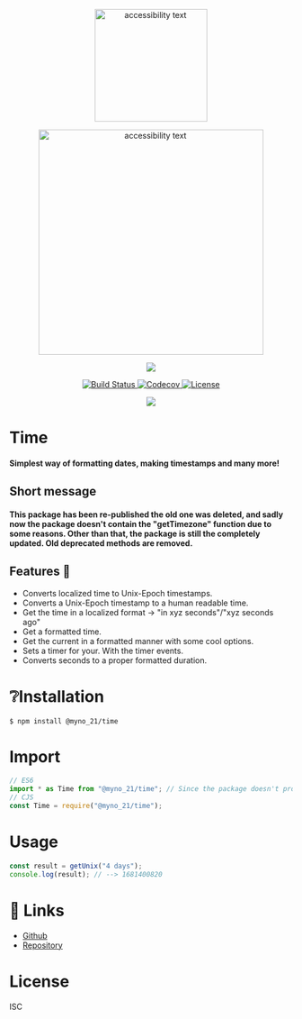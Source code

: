 <p align="center">
  <img src="https://cdn.discordapp.com/attachments/1070412686791290910/1094605685335019693/Clock_PP-fix.gif" width="200" alt="accessibility text">
</p>
<p align="center">
  <img src="https://cdn.discordapp.com/attachments/1070412686791290910/1094653079703523338/1681056017260.png" width="400" alt="accessibility text">
</p>
<p align="center">
<a href="https://github.com/TrishCX/Pinterest-Scraper" target="_blank">
    <img src="http://forthebadge.com/images/badges/built-with-love.svg"/>
  </a>
</p>

  <p align="center">

<p align="center">
  <a href="https://github.com/TrishCX/Frix" target="_blank">
    <img src="https://img.shields.io/npm/v/@myno_21/pinterest-scraper.svg" alt="Build Status">
  </a>
  <a href="https://github.com/TrishCX/Pinterest-Scraper" target="_blank">
    <img src="https://img.shields.io/badge/License-Boost_1.0-lightblue.svg" alt="Codecov" />
  </a>
  <a href="https://github.com/TrishCX/Frix" target="_blank">
    <img src="https://img.shields.io/badge/License-ISC-blue.svg" alt="License">
  </a>
  
</p>

<p align="center">
  <a href="https://www.npmjs.com/package/@myno_21/pinterest-scraper" target="_blank">
    <img src="https://img.shields.io/npm/dt/@myno_21/pinterest-scraper.svg" />
  </a>
  
</p>

# Time

#### Simplest way of formatting dates, making timestamps and many more!

## Short message

#### This package has been re-published the old one was deleted, and sadly now the package doesn't contain the "getTimezone" function due to some reasons. Other than that, the package is still the completely updated. Old deprecated methods are removed.

## Features 📣

- Converts localized time to Unix-Epoch timestamps.
- Converts a Unix-Epoch timestamp to a human readable time.
- Get the time in a localized format -> "in xyz seconds"/"xyz seconds ago"
- Get a formatted time.
- Get the current in a formatted manner with some cool options.
- Sets a timer for your. With the timer events.
- Converts seconds to a proper formatted duration.

# ❔Installation

```
$ npm install @myno_21/time
```

# Import

```ts
// ES6
import * as Time from "@myno_21/time"; // Since the package doesn't provide you a default import. So you have to import everything.
// CJS
const Time = require("@myno_21/time");
```

# Usage

```ts
const result = getUnix("4 days");
console.log(result); // --> 1681400820
```

# 🔗 Links

- [Github](https://github.com/TrishCX)
- [Repository](https://github.com/TrishCX/Pinterest-Scraper)

# License

ISC
